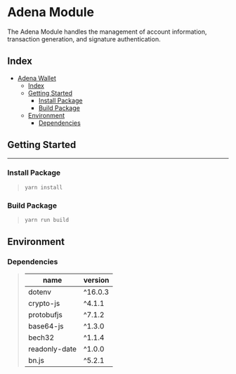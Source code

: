 # Adena Module

The Adena Module handles the management of account information, transaction generation, and signature authentication.

## Index

- [Adena Wallet](#adena-wallet)
  - [Index](#index)
  - [Getting Started](#getting-started)
    - [Install Package](#install-package)
    - [Build Package](#build-package)
  - [Environment](#environment)
    - [Dependencies](#dependencies)

## Getting Started

---

### Install Package

> ```bash
> yarn install
> ```

### Build Package

> ```bash
> yarn run build
> ```

## Environment

### Dependencies

> | name          | version |
> | ------------- | ------- |
> | dotenv        | ^16.0.3 |
> | crypto-js     | ^4.1.1  |
> | protobufjs    | ^7.1.2  |
> | base64-js     | ^1.3.0  |
> | bech32        | ^1.1.4  |
> | readonly-date | ^1.0.0  |
> | bn.js         | ^5.2.1  |
